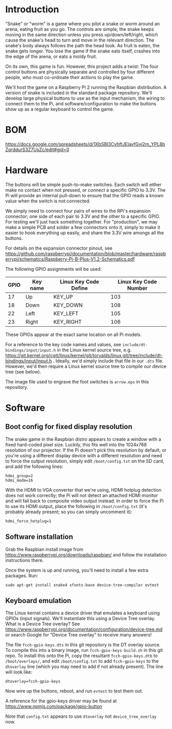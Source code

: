 # Introduction

"Snake" or "worm" is a game where you pilot a snake or worm around an arena,
eating fruit as you go. The controls are simple; the snake keeps moving in
the same direction unless you press up/down/left/right, which cause the
snake's head to turn and move in the relevant direction. The snake's body
always follows the path the head took. As fruit is eaten, the snake gets
longer. You lose the game if the snake eats itself, crashes into the edge of
the arena, or eats a moldy fruit.

On its own, this game is fun. However, this project adds a twist: The four
control buttons are physically separate and controlled by four different
people, who must co-ordinate their actions to play the game.

We'll host the game on a Raspberry Pi 2 running the Raspbian distribution. A
version of snake is included in the standard package repository. We'll develop
large physical buttons to use as the input mechanism, the wiring to connect
them to the Pi, and software/configuration to make the buttons show up as a
regular keyboard to control the game.

# BOM

https://docs.google.com/spreadsheets/d/1XbSBI3CyhftJEIavfGvj2m_YPL8bZqrddurS3Z7UsZc/edit#gid=0

# Hardware

The buttons will be simple push-to-make switches. Each switch will either make
no contact when not pressed, or connect a specific GPIO to 3.3V. The Pi will
provide an internal pull-down to ensure that the GPIO reads a known value when
the switch is not connected.

We simply need to connect four pairs of wires to the RPi's expansion
connector; one side of each pair to 3.3V and the other to a specific GPIO.
For testing we'll just hack something together. For "production", we may make
a simple PCB and solder a few connectors onto it, simply to make it easier to
hook everything up easily, and share the 3.3V wire amongs all the buttons.

For details on the expansion connector pinout, see
https://github.com/raspberrypi/documentation/blob/master/hardware/raspberrypi/schematics/Raspberry-Pi-B-Plus-V1.2-Schematics.pdf

The following GPIO assignments will be used:

| GPIO | Key name | Linux Key Code Define | Linux Key Code Number |
| ---- | -------- | --------------------- | --------------------- |
| 17   | Up       | KEY_UP                | 103                   |
| 18   | Down     | KEY_DOWN              | 108                   |
| 22   | Left     | KEY_LEFT              | 105                   |
| 23   | Right    | KEY_RIGHT             | 106                   |

These GPIOs appear at the exact same location on all Pi models.

For a reference to the key code names and values, see
`include/dt-bindings/input/input.h` in the Linux kernel source tree, e.g.
https://git.kernel.org/cgit/linux/kernel/git/torvalds/linux.git/tree/include/dt-bindings/input/input.h .
Ideally, we'd simply include that file in our `.dts` file. However, we'd then
require a Linux kernel source tree to compile our device tree (see below).

The image file used to engrave the foot switches is `arrow.eps` in this
repository.

# Software

## Boot config for fixed display resolution

The snake game in the Raspbian distro appears to create a window with a fixed
hard-coded pixel size. Luckily, this fits well into the 1024x768 resolution
of our projector. If the Pi doesn't pick this resolution by default, or you're
using a different display device with a different resolution and need to force
the output resolution, simply edit `/boot/config.txt` on the SD card, and add
the following lines:

```
hdmi_group=2
hdmi_mode=16
```

With the HDMI to VGA converter that we're using, HDMI hotplug detection does
not work correctly; the Pi will not detect an attached HDMI monitor and will
fall back to composite video output instead. In order to force the Pi to use
its HDMI output, place the following in `/boot/config.txt` (it's probably
already present; so you can simply uncomment it):

```
hdmi_force_hotplug=1
```
 
## Software installation

Grab the Raspbian install image from
https://www.raspberrypi.org/downloads/raspbian/ and follow the installation
instructions there.

Once the system is up and running, you'll need to install a few extra
packages. Run:

```
sudo apt-get install snake4 xfonts-base device-tree-compiler evtest
```

## Keyboard emulation

The Linux kernel contains a device driver that emulates a keyboard using GPIOs
(input signals). We'll instantiate this using a Device Tree overlay. What is
a Device Tree overlay? See
https://www.raspberrypi.org/documentation/configuration/device-tree.md or
search Google for "Device Tree overlay" to receive many answers!

The file `fcch-gpio-keys.dts` in this git repository is the DT overlay source.
To compile this into a binary image, run `fcch-gpio-keys-build.sh` in this git
repo. To install this onto the Pi, copy the resultant `fcch-gpio-keys.dtb` to
`/boot/overlays/`, and edit `/boot/config.txt` to add `fcch-gpio-keys` to the
`dtoverlay` line (which you may need to add if not already present). The line
will look like:

```
dtoverlay=fcch-gpio-keys
```

Now wire up the buttons, reboot, and run `evtest` to test them out.

A reference for the gpio-keys driver may be found at
https://www.npmjs.com/package/gpio-button

Note that `config.txt` appears to use `dtoverlay` not `device_tree_overlay`
now.
